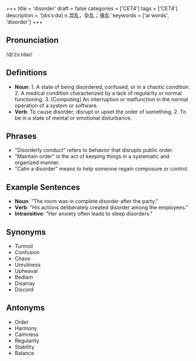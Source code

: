 +++
title = 'disorder'
draft = false
categories = ['CET4']
tags = ['CET4']
description = '[disˈɔːdə] n.混乱，杂乱；骚乱'
keywords = ['ai words', 'disorder']
+++

## Pronunciation
/dɪˈzɔːrdər/

## Definitions
- **Noun**: 1. A state of being disordered, confused, or in a chaotic condition. 2. A medical condition characterized by a lack of regularity or normal functioning. 3. [Computing] An interruption or malfunction in the normal operation of a system or software.
- **Verb**: To cause disorder; disrupt or upset the order of something. 2. To be in a state of mental or emotional disturbance.

## Phrases
- "Disorderly conduct" refers to behavior that disrupts public order.
- "Maintain order" is the act of keeping things in a systematic and organized manner.
- "Calm a disorder" means to help someone regain composure or control.

## Example Sentences
- **Noun**: "The room was in complete disorder after the party."
- **Verb**: "His actions deliberately created disorder among the employees."
- **Intransitive**: "Her anxiety often leads to sleep disorders."

## Synonyms
- Turmoil
- Confusion
- Chaos
- Unruliness
- Upheaval
- Bedlam
- Disarray
- Discord

## Antonyms
- Order
- Harmony
- Calmness
- Regularity
- Stability
- Balance
